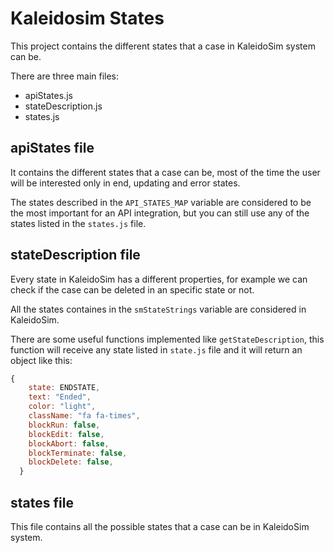 # Kaleidosim States

This project contains the different states that a case in KaleidoSim system can be.

There are three main files:

* apiStates.js
* stateDescription.js
* states.js

## apiStates file

It contains the different states that a case can be, most of the time the user will be interested only in end, updating and error states.

The states described in the `API_STATES_MAP` variable are considered to be the most important for an API integration, but you can still use any of the states listed in the `states.js` file.
## stateDescription file

Every state in KaleidoSim has a different properties, for example we can check if the case can be deleted in an specific state or not.

All the states containes in the `smStateStrings` variable are considered in KaleidoSim.

There are some useful functions implemented like `getStateDescription`, this function will receive any state listed in `state.js` file and it will return an object like this:

```javascript
{
    state: ENDSTATE,
    text: "Ended",
    color: "light",
    className: "fa fa-times",
    blockRun: false,
    blockEdit: false,
    blockAbort: false,
    blockTerminate: false,
    blockDelete: false,
  }
```

## states file

This file contains all the possible states that a case can be in KaleidoSim system.